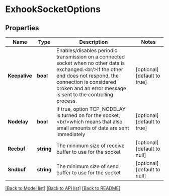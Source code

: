 # ExhookSocketOptions

## Properties
Name | Type | Description | Notes
------------ | ------------- | ------------- | -------------
**Keepalive** | **bool** | Enables/disables periodic transmission on a connected socket when no other data is exchanged.&lt;br/&gt;If the other end does not respond, the connection is considered broken and an error message is sent to the controlling process. | [optional] [default to true]
**Nodelay** | **bool** | If true, option TCP_NODELAY is turned on for the socket,&lt;br/&gt;which means that also small amounts of data are sent immediately | [optional] [default to true]
**Recbuf** | **string** | The minimum size of receive buffer to use for the socket | [optional] [default to null]
**Sndbuf** | **string** | The minimum size of send buffer to use for the socket | [optional] [default to null]

[[Back to Model list]](../README.md#documentation-for-models) [[Back to API list]](../README.md#documentation-for-api-endpoints) [[Back to README]](../README.md)

